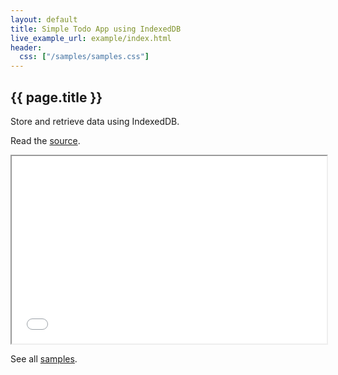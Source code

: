 ```yaml
---
layout: default
title: Simple Todo App using IndexedDB
live_example_url: example/index.html
header:
  css: ["/samples/samples.css"]
---
```


## {{ page.title }}

Store and retrieve data using IndexedDB.

Read the
[source](https://github.com/dart-lang/dart-samples/tree/master/html5/web/indexeddb).

<iframe class="running-app-frame"
        style="height:300px;width:100%;"
        src="{{page.live_example_url}}">
</iframe>

See all [samples](/samples/).
